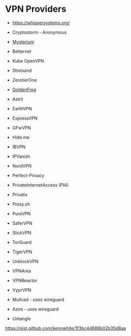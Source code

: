 # VPN Providers

- https://whispersystems.org/
- Cryptostorm - Anonymous 
- [Mysterium](https://mysterium.network)
- Betternet
- Kube OpenVPN
- Streisand 
- ZerotierOne
- [GoldenFrog](https://www.goldenfrog.com/vyprvpn/gaming-vpn)

- Astril
- EarthVPN
- ExpressVPN
- GFwVPN 
- Hide.me
- IBVPN 
- IPVanish
- NordVPN
- Perfect-Privacy
- PrivateInternetAccess (PIA)
- Privatix
- Proxy.sh
- PureVPN
- SaferVPN
- SlickVPN
- TorGuard
- TigerVPN
- UnblockVPN 
- VPNArea
- VPNReactor
- VyprVPN

- Mullvad - uses wireguard
- Azire - uses wireguard
- Untangle


https://gist.github.com/kennwhite/1f3bc4d889b02b35d8aa
